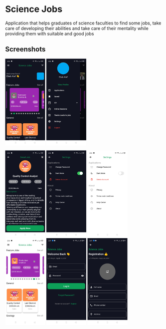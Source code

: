 # Science Jobs

Application that helps graduates of science faculties to find some jobs, take care of developing their abilities and take care of their mentality while providing them with suitable and good jobs

## Screenshots

<img src="https://github.com/ehabatef205/science_app/blob/master/screenshots/Screenshot_1.jpg" width="128"/> <img src="https://github.com/ehabatef205/science_app/blob/master/screenshots/Screenshot_2.jpg" width="128"/>

<img src="https://github.com/ehabatef205/science_app/blob/master/screenshots/Screenshot_3.jpg" width="128"/>

<img src="https://github.com/ehabatef205/science_app/blob/master/screenshots/Screenshot_4.jpg" width="128"/>

<img src="https://github.com/ehabatef205/science_app/blob/master/screenshots/Screenshot_5.jpg" width="128"/>

<img src="https://github.com/ehabatef205/science_app/blob/master/screenshots/Screenshot_6.jpg" width="128"/>

<img src="https://github.com/ehabatef205/science_app/blob/master/screenshots/Screenshot_7.jpg" width="128"/>

<img src="https://github.com/ehabatef205/science_app/blob/master/screenshots/Screenshot_8.jpg" width="128"/>
